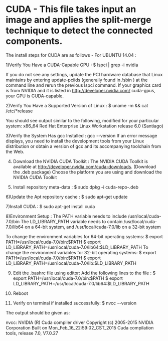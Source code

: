 # CUDA - This file takes input an image and applies the split-merge technique to detect the connected components. 
The install steps for CUDA are as follows -
For UBUNTU 14.04 :

1)Verify You Have a CUDA-Capable GPU :
$ lspci | grep -i nvidia

If you do not see any settings, update the PCI hardware database that Linux maintains 
by entering update-pciids (generally found in /sbin ) at the command line and rerun 
the previous lspci command. 
If your graphics card is from NVIDIA and it is listed in http://developer.nvidia.com/ 
cuda-gpus, your GPU is CUDA-capable.

2)Verify You Have a Supported Version of Linux :
$ uname -m && cat /etc/*release

You should see output similar to the following, modified for your particular system: 
x86_64 
Red Hat Enterprise Linux Workstation release 6.0 (Santiago)

3)Verify the System Has gcc Installed :
gcc --version 
If an error message displays, you need to install the development tools from your Linux 
distribution or obtain a version of gcc and its accompanying toolchain from the Web.

4) Download the NVIDIA CUDA Toolkit :
The NVIDIA CUDA Toolkit is available at http://developer.nvidia.com/cuda-downloads. (Download the .deb package)
Choose the platform you are using and download the NVIDIA CUDA Toolkit

5) Install repository meta-data :
$ sudo dpkg -i cuda-repo-<distro>_<version>_<architecture>.deb

6)Update the Apt repository cache :
$ sudo apt-get update

7)Install CUDA :
$ sudo apt-get install cuda

8)Environment Setup :
The PATH variable needs to include /usr/local/cuda-7.0/bin 
The LD_LIBRARY_PATH variable needs to contain /usr/local/cuda-7.0/lib64 on a 
64-bit system, and /usr/local/cuda-7.0/lib on a 32-bit system 

To change the environment variables for 64-bit operating systems: 
$ export PATH=/usr/local/cuda-7.0/bin:$PATH 
$ export LD_LIBRARY_PATH=/usr/local/cuda-7.0/lib64:$LD_LIBRARY_PATH 
To change the environment variables for 32-bit operating systems: 
$ export PATH=/usr/local/cuda-7.0/bin:$PATH 
$ export LD_LIBRARY_PATH=/usr/local/cuda-7.0/lib:$LD_LIBRARY_PATH

9) Edit the .bashrc file using editor:
Add the following lines to the file :
$ export PATH=/usr/local/cuda-7.0/bin:$PATH 
$ export LD_LIBRARY_PATH=/usr/local/cuda-7.0/lib64:$LD_LIBRARY_PATH 

10) Reboot

11) Verify on terminal if installed successfully:
$ nvcc --version

The output should be given as:

nvcc: NVIDIA (R) Cuda compiler driver 
Copyright (c) 2005-2015 NVIDIA Corporation 
Built on Mon_Feb_16_22:59:02_CST_2015 
Cuda compilation tools, release 7.0, V7.0.27 

